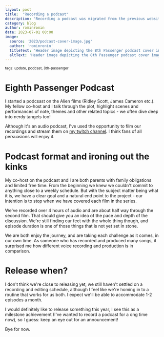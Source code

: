 ```yaml
---
layout: post
title:  "Recording a podcast"
description: 'Recording a podcast was migrated from the previous website'
category: blog
author: rominronin
date: 2023-07-01 00:00
image:
  source: '2023/podcast-cover-image.jpg'
  author: 'rominronin'
  titleText: 'Header image depicting the 8th Passenger podcast cover image'
  altText: 'Header image depicting the 8th Passenger podcast cover image'
---
```

<sub>tags: update, podcast, 8th-passenger</sub>

# Eighth Passenger Podcast
I started a podcsast on the Alien films (Ridley Scott, James Cameron etc.). My fellow co-host and I talk through the plot, highlight scenes and performances of note, themes and other related topics - we often dive deep into nerdy tangets too!

Although it's an audio podcast, I've used the opportunity to  film our recordings and stream them on [my twitch channel](https://twitch.tv/rominronin). I think fans of all persuasions will enjoy it.

# Podcast format and ironing out the kinks
My co-host on the podcast and I are both parents with family obligations and limited free time. From the beginning we knew we couldn't commit to anything close to a weekly schedule. But with the subject matter being what it is, we have a clear goal and a natural end point to the project - our intention is to stop when we have covered each film in the series.

We've recorded over 4 hours of audio and are about half way through the second film. That should give you an idea of the pace and depth of the discussion. We're still finding our feet with the whole thing though, and episode duration is one of those things that is not yet set in stone.

We are both enjoy the journey, and are taking each challenge as it comes, in our own time. As someone who has recorded and produced many songs, it surprised me how different voice recording and production is in comparison.

# Release when?
I don't think we're close to releasing yet, we still haven't settled on a recording and editing schedule, although I feel like we're homing in to a routine that works for us both. I expect we'll be able to accommodate 1-2 episodes a month.

I would definitely like to release something this year, I see this as a milestone achievement (I've wanted to record a podcast for a ong time now), so I guess: keep an eye out for an announcement!

Bye for now.